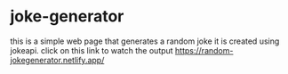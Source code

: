# joke-generator
this is a simple web page that generates a random joke it is created using jokeapi.
click on this link to watch the output
https://random-jokegenerator.netlify.app/
